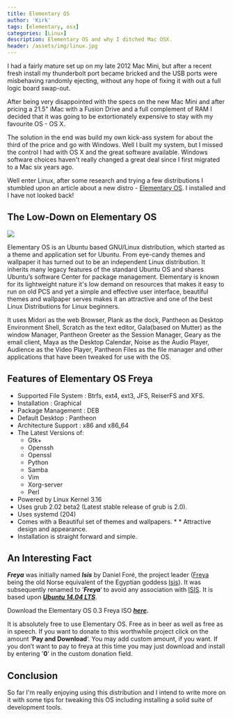 ```yaml
---
title: Elementary OS
author: 'Kirk'
tags: [elementary, osx]
categories: [Linux]
description: Elementary OS and why I ditched Mac OSX.
header: /assets/img/linux.jpg
---
```

I had a fairly mature set up on my late 2012 Mac Mini, but after a recent fresh install my thunderbolt port became bricked and the USB ports were misbehaving randomly ejecting, without any hope of fixing it with out a full logic board swap-out.

After being very disappointed with the specs on the new Mac Mini and after pricing a 21.5" iMac with a Fusion Drive and a full complement of RAM I decided that it was going to be extortionately expensive to stay with my favourite OS - OS X.

The solution in the end was build my own kick-ass system for about the third of the price and go with Windows. Well I built my system, but I missed the control I had with OS X and the great software available. Windows software choices haven't really changed a great deal since I first migrated to a Mac six years ago.

Well enter Linux, after some research and trying a few distributions I stumbled upon an article about a new distro - [Elementary OS](http://elementary.io/). I installed and I have not looked back!

## The Low-Down on Elementary OS

![](http://elementary.io/images/notebook.png)

Elementary OS is an Ubuntu based GNU/Linux distribution, which started as a theme and application set for Ubuntu. From eye-candy themes and wallpaper it has turned out to be an independent Linux distribution. It inherits many legacy features of the standard Ubuntu OS and shares Ubuntu’s software Center for package management. Elementary is known for its lightweight nature it's low demand on resources that makes it easy to run on old PCS and yet a simple and effective user interface, beautiful themes and wallpaper serves makes it an attractive and one of the best Linux Distributions for Linux beginners.

It uses Midori as the web Browser, Plank as the dock, Pantheon as Desktop Environment Shell, Scratch as the text editor, Gala(based on Mutter) as the window Manager, Pantheon Greeter as the Session Manager, Geary as the email client, Maya as the Desktop Calendar, Noise as the Audio Player, Audience as the Video Player, Pantheon Files as the file manager and other applications that have been tweaked for use with the OS.

## Features of Elementary OS Freya

* Supported File System : Btrfs, ext4, ext3, JFS, ReiserFS and XFS.
* Installation : Graphical
* Package Management : DEB
* Default Desktop : Pantheon
* Architecture Support : x86 and x86_64
* The Latest Versions of:
  *  Gtk+
  * Openssh
  * Openssl
  * Python
  * Samba
  * Vim
  * Xorg-server
  * Perl
* Powered by Linux Kernel 3.16
* Uses grub 2.02 beta2 (Latest stable release of grub is 2.0).
* Uses systemd (204)
* Comes with a Beautiful set of themes and wallpapers. * * Attractive design and appearance.
* Installation is straight forward and simple.

## An Interesting Fact

***Freya*** was initially named ***Isis*** by Daniel Foré, the project leader ([Freya](https://en.wikipedia.org/wiki/Freyja) being the old Norse equivalent of the Egyptian goddess [Isis](https://en.wikipedia.org/wiki/Isis)). It was subsequently renamed to ‘***Freya***‘ to avoid any association with [ISIS](https://en.wikipedia.org/wiki/Islamic_State_of_Iraq_and_the_Levant). It is based upon ***[Ubuntu 14.04 LTS](http://releases.ubuntu.com/14.04/)***.

Download the Elementary OS 0.3 Freya ISO ***[here](http://elementary.io/).***

It is absolutely free to use Elementary OS. Free as in beer as well as free as in speech. If you want to donate to this worthwhile project click on the amount ‘**Pay and Download**‘. You may add custom amount, if you want. If you don’t want to pay to freya at this time you may just download and install by entering '**0**' in the custom donation field.

## Conclusion

So far I'm really enjoying using this distribution and I intend to write more on it with some tips for tweaking this OS including installing a solid suite of development tools.
